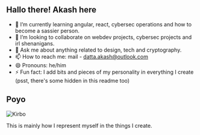 ## Hallo there! Akash here



- 🌱 I’m currently learning angular, react, cybersec operations and how to become a sassier person.
- 👯 I’m looking to collaborate on webdev projects, cybersec projects and irl shenanigans.
- 💬 Ask me about anything related to design, tech and cryptography.
- 📫 How to reach me: mail - datta.akash@outlook.com
- 😄 Pronouns: he/him 
- ⚡ Fun fact: I add bits and pieces of my personality in everything I create (psst, there's some hidden in this readme too)

## Poyo
![Kirbo]("https://raw.githubusercontent.com/ShinyACash/ShinyACash/refs/heads/main/kirboo.png?")
<!--i love kirby if you know me and have money pls say yes when i say "lets go kirby merch shopping"-->
This is mainly how I represent myself in the things I create.



